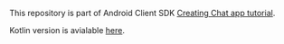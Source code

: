 This repository is part of Android Client SDK [Creating Chat app tutorial](https://developer.nexmo.com/client-sdk/tutorials/in-app-messaging/introduction/java).

Kotlin version is avialable [here](https://github.com/nexmo-community/client-sdk-android-tutorial-messaging-kotlin).
